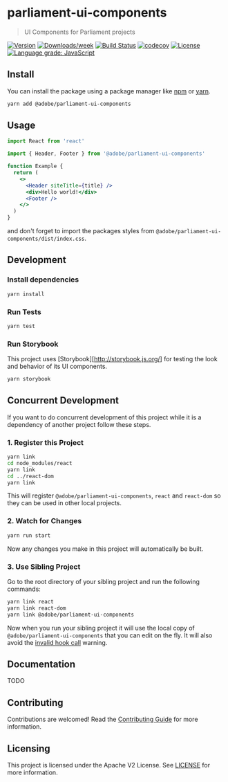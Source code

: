 # parliament-ui-components

> UI Components for Parliament projects

[![Version](https://img.shields.io/npm/v/@adobe/parliament-ui-components.svg)](https://npmjs.org/package/@adobe/parliament-ui-components)
[![Downloads/week](https://img.shields.io/npm/dw/@adobe/parliament-ui-components.svg)](https://npmjs.org/package/@adobe/parliament-ui-components)
[![Build Status](https://travis-ci.com/adobe/parliament-ui-components.svg?branch=master)](https://travis-ci.com/adobe/parliament-ui-components)
[![codecov](https://codecov.io/gh/adobe/parliament-ui-components/branch/master/graph/badge.svg)](https://codecov.io/gh/adobe/parliament-ui-components)
[![License](https://img.shields.io/badge/License-Apache%202.0-blue.svg)](https://opensource.org/licenses/Apache-2.0)
[![Language grade: JavaScript](https://img.shields.io/lgtm/grade/javascript/g/adobe/parliament-ui-components.svg?logo=lgtm&logoWidth=18)](https://lgtm.com/projects/g/adobe/parliament-ui-components/context:javascript)

## Install

You can install the package using a package manager like [npm](https://docs.npmjs.com/cli/npm) or [yarn](https://classic.yarnpkg.com/lang/en/).

```bash
yarn add @adobe/parliament-ui-components
```

## Usage

```jsx
import React from 'react'

import { Header, Footer } from '@adobe/parliament-ui-components'

function Example {
  return (
    <>
      <Header siteTitle={title} />
      <div>Hello world!</div>
      <Footer />
    </>
  )
}
```

and don't forget to import the packages styles from `@adobe/parliament-ui-components/dist/index.css`.

## Development

### Install dependencies

```bash
yarn install
```

### Run Tests

```bash
yarn test
```

### Run Storybook

This project uses [Storybook][http://storybook.js.org/] for testing the look and behavior of its UI components.

```bash
yarn storybook
```

## Concurrent Development

If you want to do concurrent development of this project while it is a dependency of another project follow these steps.

### 1. Register this Project

```bash
yarn link
cd node_modules/react
yarn link
cd ../react-dom
yarn link
```

This will register `@adobe/parliament-ui-components`, `react` and `react-dom` so they can be used in other local projects.

### 2. Watch for Changes

```bash
yarn run start
```

Now any changes you make in this project will automatically be built.

### 3. Use Sibling Project

Go to the root directory of your sibling project and run the following commands:

```bash
yarn link react
yarn link react-dom
yarn link @adobe/parliament-ui-components
```

Now when you run your sibling project it will use the local copy of `@adobe/parliament-ui-components` that you can edit on the fly. It will also avoid the [invalid hook call](https://reactjs.org/warnings/invalid-hook-call-warning.html) warning.

## Documentation

TODO

## Contributing

Contributions are welcomed! Read the [Contributing Guide](./.github/CONTRIBUTING.md) for more information.

## Licensing

This project is licensed under the Apache V2 License. See [LICENSE](LICENSE) for more information.
